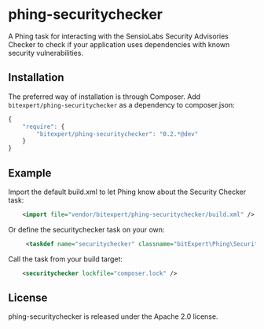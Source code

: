 phing-securitychecker
=====================

A Phing task for interacting with the SensioLabs Security Advisories Checker to check if your application uses 
dependencies with known security vulnerabilities.

Installation
------------

The preferred way of installation is through Composer. Add `bitexpert/phing-securitychecker` as a dependency to 
composer.json:

```javascript
{
    "require": {
        "bitexpert/phing-securitychecker": "0.2.*@dev"
    }
}
```

Example
-------

Import the default build.xml to let Phing know about the Security Checker task:

```xml
    <import file="vendor/bitexpert/phing-securitychecker/build.xml" />
```

Or define the securitychecker task on your own:

```xml
     <taskdef name="securitychecker" classname="bitExpert\Phing\SecurityChecker\SecurityCheckerTask" />
```

Call the task from your build target:

```xml
    <securitychecker lockfile="composer.lock" />
```

License
-------

phing-securitychecker is released under the Apache 2.0 license.
